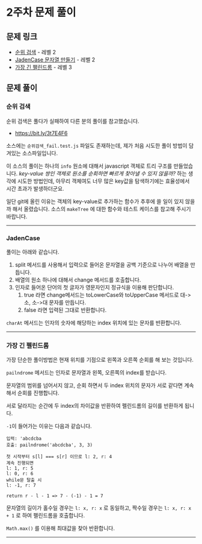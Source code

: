 # 2주차 문제 풀이

## 문제 링크

- [순위 검색](https://programmers.co.kr/learn/courses/30/lessons/72412?language=javascript) - 레벨 2
- [JadenCase 문자열 만들기](https://programmers.co.kr/learn/courses/30/lessons/12951) - 레벨 2
- [가장 긴 팰린드롬](https://programmers.co.kr/learn/courses/30/lessons/12904) - 레벨 3

## 문제 풀이

### 순위 검색
순위 검색은 풀다가 실패하여 다른 분의 풀이를 참고했습니다. 
- https://bit.ly/3t7E4F6

소스에는 `순위검색_fail.test.js` 파일도 존재하는데, 제가 처음 시도한 풀이 방법이 담겨있는 소스파일입니다.

이 소스의 풀이는 하나의 `info` 원소에 대해서 javascript 객체로 트리 구조를 만들었습니다. *key-value 쌍인 객체로 원소를 순회하면 빠르게 찾아낼 수 있지 않을까?* 하는 생각에 시도한 방법인데, 아무리 객체여도 너무 많은 key값을 탐색하기에는 효율성에서 시간 초과가 발생하더군요.

일단 git에 올린 이유는 객체의 key-value로 추가하는 함수가 추후에 쓸 일이 있지 않을까 해서 올렸습니다. 소스의 `makeTree` 에 대한 함수와 테스트 케이스를 참고해 주시기 바랍니다.

---

### JadenCase
풀이는 아래와 같습니다.

1. split 메서드를 사용해서 입력으로 들어온 문자열을 공백 기준으로 나누어 배열을 만듭니다.
2. 배열의 원소 하나에 대해서 change 메서드를 호출합니다.
3. 인자로 들어온 단어의 첫 글자가 영문자인지 정규식을 이용해 판단합니다.
    1. true 라면 change메서드는 toLowerCase와 toUpperCase 메서드로 대->소, 소->대 문자를 만듭니다.
    2. false 라면 입력된 그대로 반환합니다.

`charAt` 메서드는 인자의 숫자에 해당하는 index 위치에 있는 문자를 반환합니다.

---

### 가장 긴 펠린드롬

가장 단순한 풀이방법은 현재 위치를 기점으로 왼쪽과 오른쪽 순회를 해 보는 것입니다.

`pailndrome` 메서드는 인자로 문자열과 왼쪽, 오른쪽의 index를 받습니다.

문자열의 범위를 넘어서지 않고, 순회 하면서 두 index 위치의 문자가 서로 같다면 계속해서 순회를 진행합니다.

서로 달라지는 순간에 두 index의 차이값을 반환하여 펠린드롬의 길이를 반환하게 됩니다.

`-1`이 들어가는 이유는 다음과 같습니다.
```
입력: 'abcdcba
호출: pailndrome('abcdcba', 3, 3)

첫 시작부터 s[l] === s[r] 이므로 l: 2, r: 4
계속 진행되면
l: 1, r: 5
l: 0, r: 6
while문 탈출 시
l: -1, r: 7

return r - l - 1 => 7 - (-1) - 1 = 7
```

문자열의 길이가 홀수일 경우는 `l: x, r: x` 로 동일하고, 짝수일 경우는 `l: x, r: x + 1` 로 하여 펠린드롬을 호출합니다.

`Math.max()` 를 이용해 최대값을 찾아 반환합니다.

---